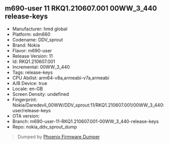 ## m690-user 11 RKQ1.210607.001 00WW_3_440 release-keys
- Manufacturer: hmd global
- Platform: sdm660
- Codename: DDV_sprout
- Brand: Nokia
- Flavor: m690-user
- Release Version: 11
- Id: RKQ1.210607.001
- Incremental: 00WW_3_440
- Tags: release-keys
- CPU Abilist: arm64-v8a,armeabi-v7a,armeabi
- A/B Device: true
- Locale: en-GB
- Screen Density: undefined
- Fingerprint: Nokia/Daredevil_00WW/DDV_sprout:11/RKQ1.210607.001/00WW_3_440:user/release-keys
- OTA version: 
- Branch: m690-user-11-RKQ1.210607.001-00WW_3_440-release-keys
- Repo: nokia_ddv_sprout_dump


>Dumped by [Phoenix Firmware Dumper](https://github.com/DroidDumps/phoenix_firmware_dumper)
